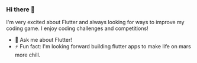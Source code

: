 ### Hi there 👋

I'm very excited about Flutter and always looking for ways to improve my coding game. I enjoy coding challenges and competitions!

- 💬 Ask me about Flutter!
- ⚡ Fun fact: I'm looking forward building flutter apps to make life on mars more chill.

<!--
**hpulst/hpulst** is a ✨ _special_ ✨ repository because its `README.md` (this file) appears on your GitHub profile.
- 📫 You can reach me on [Twitter](https://twitter.com/)  

-->
